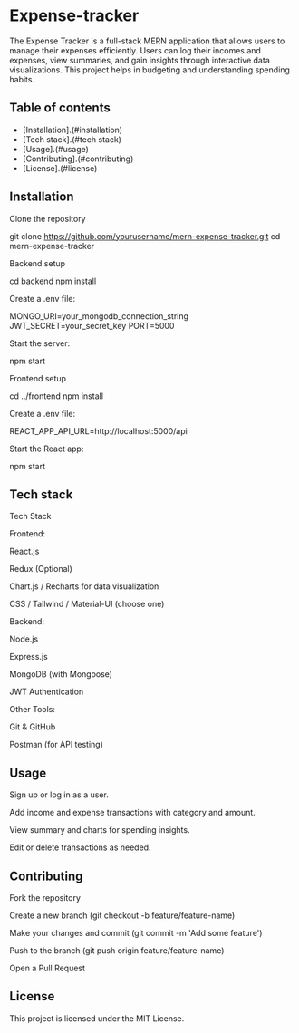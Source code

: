 # Expense-tracker

The Expense Tracker is a full-stack MERN application that allows users to manage their expenses efficiently. Users can log their incomes and expenses, view summaries, and gain insights through interactive data visualizations. This project helps in budgeting and understanding spending habits.

## Table of contents
- [Installation].(#installation)
- [Tech stack].(#tech stack)
- [Usage].(#usage)
- [Contributing].(#contributing)
- [License].(#license)

## Installation

Clone the repository

git clone https://github.com/yourusername/mern-expense-tracker.git
cd mern-expense-tracker


Backend setup

cd backend
npm install


Create a .env file:

MONGO_URI=your_mongodb_connection_string
JWT_SECRET=your_secret_key
PORT=5000


Start the server:

npm start


Frontend setup

cd ../frontend
npm install


Create a .env file:

REACT_APP_API_URL=http://localhost:5000/api


Start the React app:

npm start

## Tech stack

Tech Stack

Frontend:

React.js

Redux (Optional)

Chart.js / Recharts for data visualization

CSS / Tailwind / Material-UI (choose one)

Backend:

Node.js

Express.js

MongoDB (with Mongoose)

JWT Authentication

Other Tools:

Git & GitHub

Postman (for API testing)

## Usage 

Sign up or log in as a user.

Add income and expense transactions with category and amount.

View summary and charts for spending insights.

Edit or delete transactions as needed.

## Contributing

Fork the repository

Create a new branch (git checkout -b feature/feature-name)

Make your changes and commit (git commit -m 'Add some feature')

Push to the branch (git push origin feature/feature-name)

Open a Pull Request

## License

This project is licensed under the MIT License.
